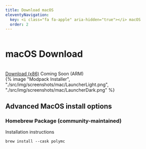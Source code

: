 ```yaml
---
title: Download macOS
eleventyNavigation:
  key: <i class="fa fa-apple" aria-hidden="true"></i> macOS 
  order: 2
---
```


<div class="download-content">
    <div class="row">
    <div class="column">
      <div>
        <h1>macOS Download</h1>
        <br>
        <a class="button is-big" href="https://github.com/PolyMC/PolyMC/releases/download/{{ version.current }}/PolyMC-macOS-{{ version.current }}.tar.gz">Download (x86)</a>
        <a class="button-disabled is-big" disabled>Coming Soon (ARM)</a>
      </div>
    </div>
    <div class="column">
      {% image "Modpack Installer", "./src/img/screenshots/mac/LauncherLight.png", "./src/img/screenshots/mac/LauncherDark.png" %}
    </div>
  </div>
</div>

<div class="infobox top">

## Advanced MacOS install options

### Homebrew Package (community-maintained)

Installation instructions

```
brew install --cask polymc
```
</div>